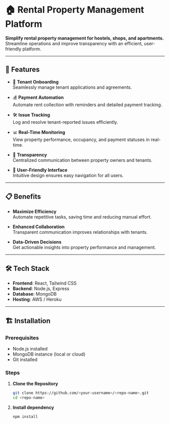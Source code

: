 # 🏠 Rental Property Management Platform  

**Simplify rental property management for hostels, shops, and apartments.**  
Streamline operations and improve transparency with an efficient, user-friendly platform.

---

## 🚀 Features  

- 🔑 **Tenant Onboarding**  
  Seamlessly manage tenant applications and agreements.  

- 💰 **Payment Automation**  
  Automate rent collection with reminders and detailed payment tracking.  

- 🛠️ **Issue Tracking**  
  Log and resolve tenant-reported issues efficiently.  

- 📊 **Real-Time Monitoring**  
  View property performance, occupancy, and payment statuses in real-time.  

- 🤝 **Transparency**  
  Centralized communication between property owners and tenants.  

- 🎯 **User-Friendly Interface**  
  Intuitive design ensures easy navigation for all users.  

---

## 📋 Benefits  

- **Maximize Efficiency**  
  Automate repetitive tasks, saving time and reducing manual effort.  

- **Enhanced Collaboration**  
  Transparent communication improves relationships with tenants.  

- **Data-Driven Decisions**  
  Get actionable insights into property performance and management.  

---

## 🛠️ Tech Stack  

- **Frontend**: React, Tailwind CSS  
- **Backend**: Node.js, Express  
- **Database**: MongoDB  
- **Hosting**: AWS / Heroku  

---

## 🏗️ Installation  

### Prerequisites  

- Node.js installed  
- MongoDB instance (local or cloud)  
- Git installed  

### Steps  

1. **Clone the Repository**  
   ```bash
   git clone https://github.com/<your-username>/<repo-name>.git
   cd <repo-name>
2. **Install dependency**  
   ```bash
   npm install

